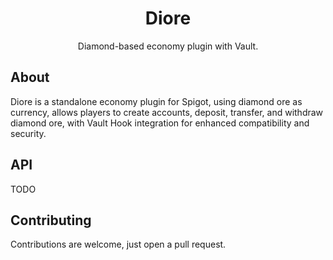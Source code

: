 <h1 style="text-align:center;">Diore</h1>

<p style="text-align:center;">
Diamond-based economy plugin with Vault.
</p>

## About

Diore is a standalone economy plugin for Spigot, using diamond ore as currency, allows players to create accounts, deposit, transfer, and withdraw diamond ore, with Vault Hook integration for enhanced compatibility and security.

## API

TODO


## Contributing
Contributions are welcome, just open a pull request.
